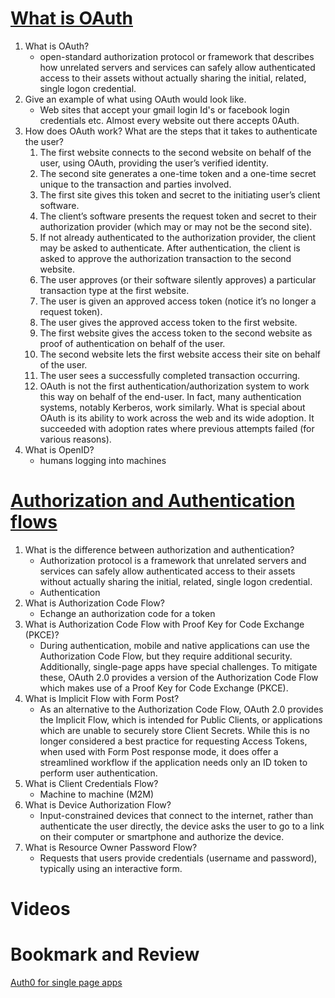 # [What is OAuth](https://www.csoonline.com/article/3216404/what-is-oauth-how-the-open-authorization-framework-works.html)

1. What is OAuth?
    - open-standard authorization protocol or framework that describes how unrelated servers and services can safely allow authenticated access to their assets without actually sharing the initial, related, single logon credential.
2. Give an example of what using OAuth would look like.
    - Web sites that accept your gmail login Id's or facebook login credentials etc. Almost every website out there accepts 0Auth.
3. How does OAuth work? What are the steps that it takes to authenticate the user?
    1. The first website connects to the second website on behalf of the user, using OAuth, providing the user’s verified identity.
    2. The second site generates a one-time token and a one-time secret unique to the transaction and parties involved.
    3. The first site gives this token and secret to the initiating user’s client software.
    4. The client’s software presents the request token and secret to their authorization provider (which may or may not be the second site).
    5. If not already authenticated to the authorization provider, the client may be asked to authenticate. After authentication, the client is asked to approve the authorization transaction to the second website.
    6. The user approves (or their software silently approves) a particular transaction type at the first website.
    7. The user is given an approved access token (notice it’s no longer a request token).
    8. The user gives the approved access token to the first website.
    9. The first website gives the access token to the second website as proof of authentication on behalf of the user.
    10. The second website lets the first website access their site on behalf of the user.
    11. The user sees a successfully completed transaction occurring.
    12. OAuth is not the first authentication/authorization system to work this way on behalf of the end-user. In fact, many authentication systems, notably Kerberos, work similarly. What is special about OAuth is its ability to work across the web and its wide adoption. It succeeded with adoption rates where previous attempts failed (for various reasons).
4. What is OpenID?
    - humans logging into machines

# [Authorization and Authentication flows](https://auth0.com/docs/flows)

1. What is the difference between authorization and authentication?
    - Authorization protocol is a framework that unrelated servers and services can safely allow authenticated access to their assets without actually sharing the initial, related, single logon credential.
    - Authentication 
2. What is Authorization Code Flow?
    - Echange an authorization code for a token
3. What is Authorization Code Flow with Proof Key for Code Exchange (PKCE)?
    - During authentication, mobile and native applications can use the Authorization Code Flow, but they require additional security. Additionally, single-page apps have special challenges. To mitigate these, OAuth 2.0 provides a version of the Authorization Code Flow which makes use of a Proof Key for Code Exchange (PKCE).
4. What is Implicit Flow with Form Post?
    - As an alternative to the Authorization Code Flow, OAuth 2.0 provides the Implicit Flow,  which is intended for Public Clients, or applications which are unable to securely store Client Secrets. While this is no longer considered a best practice for requesting Access Tokens, when used with Form Post response mode, it does offer a streamlined workflow if the application needs only an ID token to perform user authentication.
5. What is Client Credentials Flow?
    - Machine to machine (M2M)
6. What is Device Authorization Flow?
    - Input-constrained devices that connect to the internet, rather than authenticate the user directly, the device asks the user to go to a link on their computer or smartphone and authorize the device.
7. What is Resource Owner Password Flow?
    - Requests that users provide credentials (username and password), typically using an interactive form.

# Videos
# Bookmark and Review
[Auth0 for single page apps](https://auth0.com/docs/libraries/auth0-react)